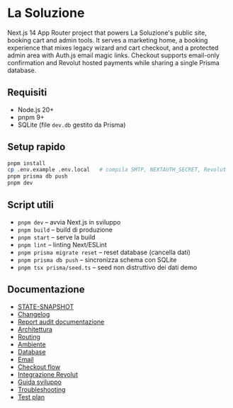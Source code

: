 # La Soluzione

Next.js 14 App Router project that powers La Soluzione's public site, booking cart and admin tools. It serves a marketing home, a booking experience that mixes legacy wizard and cart checkout, and a protected admin area with Auth.js email magic links. Checkout supports email-only confirmation and Revolut hosted payments while sharing a single Prisma database.

## Requisiti
- Node.js 20+
- pnpm 9+
- SQLite (file `dev.db` gestito da Prisma)

## Setup rapido
```bash
pnpm install
cp .env.example .env.local   # compila SMTP, NEXTAUTH_SECRET, Revolut
pnpm prisma db push
pnpm dev
```

## Script utili
- `pnpm dev` – avvia Next.js in sviluppo
- `pnpm build` – build di produzione
- `pnpm start` – serve la build
- `pnpm lint` – linting Next/ESLint
- `pnpm prisma migrate reset` – reset database (cancella dati)
- `pnpm prisma db push` – sincronizza schema con SQLite
- `pnpm tsx prisma/seed.ts` – seed non distruttivo dei dati demo

## Documentazione
- [STATE-SNAPSHOT](STATE-SNAPSHOT.md)
- [Changelog](CHANGELOG.md)
- [Report audit documentazione](REPORT_DOCS_REFRESH.md)
- [Architettura](docs/ARCHITECTURE.md)
- [Routing](docs/ROUTES.md)
- [Ambiente](docs/ENVIRONMENT.md)
- [Database](docs/DATABASE.md)
- [Email](docs/EMAIL.md)
- [Checkout flow](docs/CHECKOUT_FLOW.md)
- [Integrazione Revolut](docs/REVOLUT.md)
- [Guida sviluppo](docs/DEV_GUIDE.md)
- [Troubleshooting](docs/TROUBLESHOOTING.md)
- [Test plan](docs/TEST_PLAN.md)

